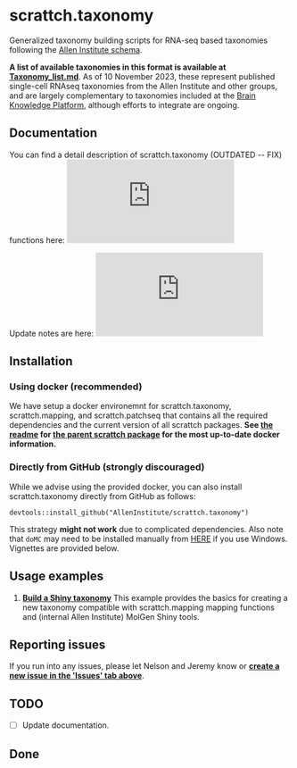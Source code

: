 # scrattch.taxonomy

Generalized taxonomy building scripts for RNA-seq based taxonomies following the [Allen Institute schema]([https://github.com/AllenInstitute/scrattch.taxonomy/tree/main/schema).

**A list of available taxonomies in this format is available at [Taxonomy_list.md](https://github.com/AllenInstitute/scrattch.taxonomy/blob/main/Taxonomy_list.md)**. As of 10 November 2023, these represent published single-cell RNAseq taxonomies from the Allen Institute and other groups, and are largely complementary to taxonomies included at the [Brain Knowledge Platform](https://portal.brain-map.org/atlases-and-data/bkp), although efforts to integrate are ongoing.

## Documentation

You can find a detail description of scrattch.taxonomy (OUTDATED -- FIX) functions here: ![Documentation](https://github.com/AllenInstitute/scrattch.taxonomy/blob/main/scrattch.taxonomy_0.1.pdf)

Update notes are here: ![Versions](https://github.com/AllenInstitute/scrattch.taxonomy/blob/main/VERSIONS.md)

## Installation

### Using docker (recommended)
We have setup a docker environemnt for scrattch.taxonomy, scrattch.mapping, and scrattch.patchseq that contains all the required dependencies and the current version of all scrattch packages. **See [the readme](https://github.com/AllenInstitute/scrattch/blob/master/README.md#using-docker) for [the parent scrattch package](https://github.com/AllenInstitute/scrattch) for the most up-to-date docker information.**

### Directly from GitHub (strongly discouraged)

While we advise using the provided docker, you can also install scrattch.taxonomy directly from GitHub as follows:

```
devtools::install_github("AllenInstitute/scrattch.taxonomy")
```

This strategy **might not work** due to complicated dependencies. Also note that `doMC` may need to be installed manually from [HERE](https://r-forge.r-project.org/R/?group_id=947) if you use Windows. Vignettes are provided below.

## Usage examples

1. [**Build a Shiny taxonomy**](https://github.com/AllenInstitute/scrattch.taxonomy/blob/main/examples/build_taxonomy.md) This example provides the basics for creating a new taxonomy compatible with scrattch.mapping mapping functions and (internal Allen Institute) MolGen Shiny tools.
   
## Reporting issues

If you run into any issues, please let Nelson and Jeremy know or [**create a new issue in the 'Issues' tab above**](https://github.com/AllenInstitute/scrattch-taxonomy/issues).

## TODO

- [ ] Update documentation.

## Done
